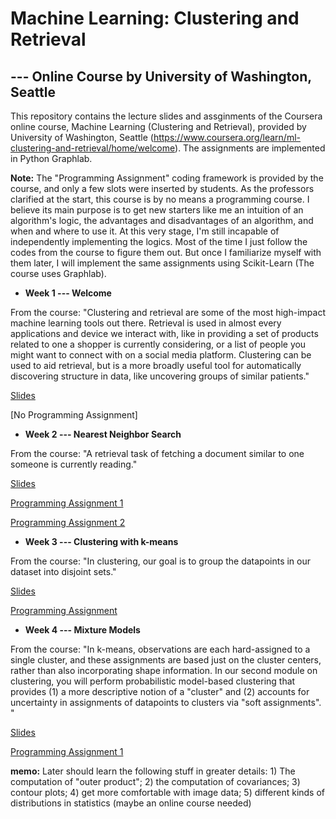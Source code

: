 # Machine Learning: Clustering and Retrieval 
## --- Online Course by University of Washington, Seattle 

This repository contains the lecture slides and assginments of the Coursera online course, Machine Learning (Clustering and Retrieval), provided by University of Washington, Seattle (https://www.coursera.org/learn/ml-clustering-and-retrieval/home/welcome). The assignments are implemented in Python Graphlab.

**Note:** The "Programming Assignment" coding framework is provided by the course, and only a few slots were inserted by students. As the professors clarified at the start, this course is by no means a programming course. I believe its main purpose is to get new starters like me an intuition of an algorithm's logic, the advantages and disadvantages of an algorithm, and when and where to use it. At this very stage, I'm still incapable of independently implementing the logics. Most of the time I just follow the codes from the course to figure them out. But once I familiarize myself with them later, I will implement the same assignments using Scikit-Learn (The course uses Graphlab).


- **Week 1 --- Welcome**

From the course: "Clustering and retrieval are some of the most high-impact machine learning tools out there. Retrieval is used in almost every applications and device we interact with, like in providing a set of products related to one a shopper is currently considering, or a list of people you might want to connect with on a social media platform. Clustering can be used to aid retrieval, but is a more broadly useful tool for automatically discovering structure in data, like uncovering groups of similar patients."

  [Slides](https://github.com/lxn1021/ML---Unsupervised-Learning/blob/master/intro.pdf)
  
  [No Programming Assignment]
  
  
  - **Week 2 --- Nearest Neighbor Search**
  
  From the course: "A retrieval task of fetching a document similar to one someone is currently reading."
  
   [Slides](https://github.com/lxn1021/ML---Unsupervised-Learning/blob/master/retrieval-intro-annotated.pdf)
   
   [Programming Assignment 1](https://github.com/lxn1021/Online-Course-Machine-Learning-Clustering-and-Retrieval/blob/master/NN.ipynb)
 
   [Programming Assignment 2](https://github.com/lxn1021/ML---Unsupervised-Learning/blob/master/LSH.ipynb)
   
   
  - **Week 3 --- Clustering with k-means**
  
  From the course: "In clustering, our goal is to group the datapoints in our dataset into disjoint sets."
  
   [Slides](https://github.com/lxn1021/Online-Course-Machine-Learning-Clustering-and-Retrieval/blob/master/kmeans-annotated.pdf)
   
   [Programming Assignment](https://github.com/lxn1021/Online-Course-Machine-Learning-Clustering-and-Retrieval/blob/master/Kmeans.ipynb)
   
   
  - **Week 4 --- Mixture Models**
  
  From the course: "In k-means, observations are each hard-assigned to a single cluster, and these assignments are based just on the      cluster centers, rather than also incorporating shape information. In our second module on clustering, you will perform probabilistic model-based clustering that provides (1) a more descriptive notion of a "cluster" and (2) accounts for uncertainty in assignments of datapoints to clusters via "soft assignments". "
  
  [Slides](https://github.com/lxn1021/Online-Course-Machine-Learning-Clustering-and-Retrieval/blob/master/mixmodel-EM-annotated.pdf)
  
  [Programming Assignment 1]()
  
  **memo:** Later should learn the following stuff in greater details: 1) The computation of "outer product"; 2) the computation of covariances; 3) contour plots; 4) get more comfortable with image data; 5) different kinds of distributions in statistics (maybe an online course needed)

     
    
   
